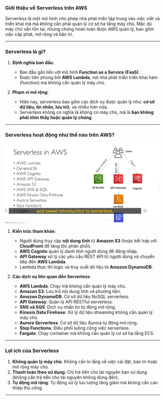 ### **Giới thiệu về Serverless trên AWS**

Serverless là một mô hình cho phép nhà phát triển tập trung vào việc viết và triển khai mã mà không cần phải quản lý cơ sở hạ tầng máy chủ. Mặc dù máy chủ vẫn tồn tại, nhưng chúng hoàn toàn được AWS quản lý, bao gồm việc cấp phát, mở rộng và bảo trì.

---

### **Serverless là gì?**

1. **Định nghĩa ban đầu**:

   - Ban đầu gắn liền với mô hình **Function as a Service (FaaS)**.
   - Được tiên phong bởi **AWS Lambda**, nơi nhà phát triển triển khai hàm (function) mà không cần quản lý máy chủ.

2. **Phạm vi mở rộng**:
   - Hiện nay, serverless bao gồm các dịch vụ được quản lý như: **cơ sở dữ liệu, tin nhắn, lưu trữ**, và nhiều hơn nữa.
   - Serverless không có nghĩa là không có máy chủ, mà là **bạn không phải nhìn thấy hoặc quản lý chúng**.

---

### **Serverless hoạt động như thế nào trên AWS?**

![alt text](image/Serverless.png)

1. **Kiến trúc tham khảo**:

   - Người dùng truy cập **nội dung tĩnh** từ **Amazon S3** (hoặc kết hợp với **CloudFront** để tăng tốc phân phối).
   - **AWS Cognito** quản lý danh tính người dùng để đăng nhập.
   - **API Gateway** xử lý các yêu cầu REST API từ người dùng và chuyển tiếp đến **AWS Lambda**.
   - Lambda thực thi logic và truy xuất dữ liệu từ **Amazon DynamoDB**.

2. **Các dịch vụ liên quan đến Serverless**:
   - **AWS Lambda**: Chạy mã không cần quản lý máy chủ.
   - **Amazon S3**: Lưu trữ nội dung tĩnh và phương tiện.
   - **Amazon DynamoDB**: Cơ sở dữ liệu NoSQL serverless.
   - **API Gateway**: Quản lý API RESTful serverless.
   - **SNS và SQS**: Dịch vụ nhắn tin tự động mở rộng.
   - **Kinesis Data Firehose**: Xử lý dữ liệu streaming không cần quản lý máy chủ.
   - **Aurora Serverless**: Cơ sở dữ liệu Aurora tự động mở rộng.
   - **Step Functions**: Điều phối luồng công việc serverless.
   - **Fargate**: Chạy container mà không cần quản lý cơ sở hạ tầng ECS.

---

### **Lợi ích của Serverless**

1. **Không quản lý máy chủ**: Không cần lo lắng về việc cài đặt, bảo trì hoặc mở rộng máy chủ.
2. **Thanh toán theo sử dụng**: Chỉ trả tiền cho tài nguyên bạn sử dụng (không cần trả tiền cho tài nguyên không dùng đến).
3. **Tự động mở rộng**: Tự động xử lý lưu lượng tăng giảm mà không cần can thiệp thủ công.

---
